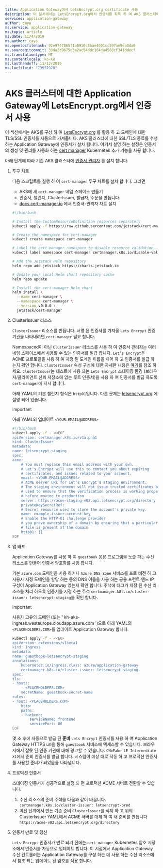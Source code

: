 ```yaml
---
title: Application Gateway에서 LetsEncrypt.org certificate 사용
description: 이 문서에서는 LetsEncrypt.org에서 인증서를 획득 하 여 AKS 클러스터에 대한 Application Gateway에서 사용 하는 방법에 대한 정보를 제공 합니다.
services: application-gateway
author: caya
ms.service: application-gateway
ms.topic: article
ms.date: 11/4/2019
ms.author: caya
ms.openlocfilehash: 92e9747865f1a0910c8bae4001cc597ae9ea3da6
ms.sourcegitcommit: 39da2d9675c3a2ac54ddc164da4568cf341ddecf
ms.translationtype: MT
ms.contentlocale: ko-KR
ms.lasthandoff: 11/12/2019
ms.locfileid: "73957978"
---
```

# <a name="use-certificates-with-letsencryptorg-on-application-gateway-for-aks-clusters"></a>AKS 클러스터에 대한 Application Gateway에 LetsEncrypt.org에서 인증서 사용

이 섹션에서는 AKS를 구성 하 여 [LetsEncrypt.org](https://letsencrypt.org/) 를 활용 하 고 도메인에 대한 TLS/SSL 인증서를 자동으로 가져옵니다. AKS 클러스터에 대한 SSL/TLS 종료를 수행 하는 Application Gateway에 인증서가 설치 됩니다. 여기서 설명 하는 설정은 인증서의 생성 및 관리를 자동화 하는 [cert manager](https://github.com/jetstack/cert-manager) Kubernetes 추가 기능을 사용 합니다.

아래 단계에 따라 기존 AKS 클러스터에 [인증서 관리자](https://docs.cert-manager.io) 를 설치 합니다.

1. 투구 차트

    다음 스크립트를 실행 하 여 `cert-manager` 투구 차트를 설치 합니다. 그러면

    - AKS에 새 `cert-manager` 네임 스페이스 만들기
    - 인증서, 챌린지, ClusterIssuer, 발급자, 주문을 만듭니다.
    - [docs.cert-manager.io](https://docs.cert-manager.io/en/latest/getting-started/install/kubernetes.html#steps) 에서 인증서-관리자 차트 설치

    ```bash
    #!/bin/bash

    # Install the CustomResourceDefinition resources separately
    kubectl apply -f https://raw.githubusercontent.com/jetstack/cert-manager/release-0.8/deploy/manifests/00-crds.yaml

    # Create the namespace for cert-manager
    kubectl create namespace cert-manager

    # Label the cert-manager namespace to disable resource validation
    kubectl label namespace cert-manager certmanager.k8s.io/disable-validation=true

    # Add the Jetstack Helm repository
    helm repo add jetstack https://charts.jetstack.io

    # Update your local Helm chart repository cache
    helm repo update

    # Install the cert-manager Helm chart
    helm install \
      --name cert-manager \
      --namespace cert-manager \
      --version v0.8.0 \
      jetstack/cert-manager
    ```

2. ClusterIssuer 리소스

    `ClusterIssuer` 리소스를 만듭니다. 서명 된 인증서를 가져올 `Lets Encrypt` 인증 기관을 나타내려면 `cert-manager` 필요 합니다.

    Namespaced이 아닌 `ClusterIssuer` 리소스를 사용 하 여 인증서 관리자는 여러 네임 스페이스에서 사용할 수 있는 인증서를 발급 합니다. `Let’s Encrypt`은 ACME 프로토콜을 사용 하 여 지정 된 도메인 이름을 제어 하 고 인증서를 발급 하는지 확인 합니다. `ClusterIssuer` 속성 구성에 대한 자세한 내용은 [여기](https://docs.cert-manager.io/en/latest/tasks/issuers/index.html)를 참조 하세요. `ClusterIssuer`는 테스트에 사용 되는 `Lets Encrypt` 스테이징 환경 (브라우저/클라이언트 신뢰 저장소에 없는 루트 인증서)을 사용 하 여 인증서를 발급 하도록 `cert-manager`에 지시 합니다.

    아래 YAML의 기본 챌린지 형식은 `http01`입니다. 다른 문제는 [letsencrypt.org](https://letsencrypt.org/docs/challenge-types/) 에 설명 되어 있습니다.

    > [!IMPORTANT] 
    > 아래 YAML의 업데이트 `<YOUR.EMAIL@ADDRESS>`

    ```bash
    #!/bin/bash
    kubectl apply -f - <<EOF
    apiVersion: certmanager.k8s.io/v1alpha1
    kind: ClusterIssuer
    metadata:
    name: letsencrypt-staging
    spec:
    acme:
        # You must replace this email address with your own.
        # Let's Encrypt will use this to contact you about expiring
        # certificates, and issues related to your account.
        email: <YOUR.EMAIL@ADDRESS>
        # ACME server URL for Let’s Encrypt’s staging environment.
        # The staging environment will not issue trusted certificates but is
        # used to ensure that the verification process is working properly
        # before moving to production
        server: https://acme-staging-v02.api.letsencrypt.org/directory
        privateKeySecretRef:
        # Secret resource used to store the account's private key.
        name: example-issuer-account-key
        # Enable the HTTP-01 challenge provider
        # you prove ownership of a domain by ensuring that a particular
        # file is present at the domain
        http01: {}
    EOF
    ```

3. 앱 배포

    Application Gateway를 사용 하 여 `guestbook` 응용 프로그램을 노출 하는 수신 리소스를 만들어 인증서 암호화를 사용 합니다.

    기본 `azure.com` 도메인을 사용 하거나 `Azure DNS Zone` 서비스를 프로 비전 하 고 사용자 지정 도메인을 할당 하는 등의 DNS 이름을 사용 하는 공용 프런트 엔드 IP 구성이 Application Gateway 있는지 확인 합니다.
    주석에 태그가 지정 된 수신 리소스를 처리 하도록 인증서를 지정 하는 주석 `certmanager.k8s.io/cluster-issuer: letsencrypt-staging`를 확인 합니다.

    > [!IMPORTANT] 
    > 사용자 고유의 도메인 (또는 ' kh-aks-ingress.westeurope.cloudapp.azure.com ')으로 아래 YAML의 `<PLACEHOLDERS.COM>`를 업데이트 Application Gateway 합니다.

    ```bash
    kubectl apply -f - <<EOF
    apiVersion: extensions/v1beta1
    kind: Ingress
    metadata:
    name: guestbook-letsencrypt-staging
    annotations:
        kubernetes.io/ingress.class: azure/application-gateway
        certmanager.k8s.io/cluster-issuer: letsencrypt-staging
    spec:
    tls:
    - hosts:
        - <PLACEHOLDERS.COM>
        secretName: guestbook-secret-name
    rules:
    - host: <PLACEHOLDERS.COM>
        http:
        paths:
        - backend:
            serviceName: frontend
            servicePort: 80
    EOF
    ```

    몇 초 후에 자동으로 발급 된 **준비** `Lets Encrypt` 인증서를 사용 하 여 Application Gateway HTTPS url을 통해 `guestbook` 서비스에 액세스할 수 있습니다.
    브라우저에서 잘못 된 인증 기관에 대해 경고할 수 있습니다. `CN=Fake LE Intermediate X1`에서 준비 인증서를 발급 합니다. 시스템이 예상 대로 작동 하 고 프로덕션 인증서를 사용할 준비가 되었음을 나타냅니다.

4. 프로덕션 인증서

    스테이징 인증서가 성공적으로 설정 되 면 프로덕션 ACME 서버로 전환할 수 있습니다.
    1. 수신 리소스의 준비 주석을 다음과 같이 바꿉니다. `certmanager.k8s.io/cluster-issuer: letsencrypt-prod`
    1. 이전 단계에서 만든 기존 준비 `ClusterIssuer`를 삭제 하 고 위의 ClusterIssuer YAML에서 ACME 서버를 대체 하 여 새 준비를 만듭니다 `https://acme-v02.api.letsencrypt.org/directory`

5. 인증서 만료 및 갱신

    `Lets Encrypt` 인증서가 만료 되기 전에는 `cert-manager` Kubernetes 암호 저장소에서 인증서를 자동으로 업데이트 합니다. 이 시점에서 Application Gateway 수신 컨트롤러는 Application Gateway를 구성 하는 데 사용 하는 수신 리소스에서 참조 되는 업데이트 된 암호를 적용 합니다.
